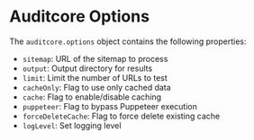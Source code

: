 # Auditcore Options

The `auditcore.options` object contains the following properties:

- `sitemap`: URL of the sitemap to process
- `output`: Output directory for results
- `limit`: Limit the number of URLs to test
- `cacheOnly`: Flag to use only cached data
- `cache`: Flag to enable/disable caching
- `puppeteer`: Flag to bypass Puppeteer execution
- `forceDeleteCache`: Flag to force delete existing cache
- `logLevel`: Set logging level
